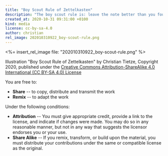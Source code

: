 ```yaml
---
title: "Boy Scout Rule of Zettelkasten"
description: "The boy scout rule is: leave the note better than you found it."
created_at: 2020-10-31 09:31:00 +0100
kind: media
license: cc-by-sa-4.0
author: christian
rel_image: 202010310922_boy-scout-rule.png
---
```

<%= insert_rel_image file: "202010310922_boy-scout-rule.png" %>

Illustration "Boy Scout Rule of Zettelkasten" by Christian Tietze, Copyright 2020, published under the [Creative Commons Attribution-ShareAlike 4.0 International (CC BY-SA 4.0) License](https://creativecommons.org/licenses/by-sa/4.0/deed.en)

You are free to:

- **Share** -- to copy, distribute and transmit the work
- **Remix** -- to adapt the work

Under the following conditions:

- **Attribution** -- You must give appropriate credit, provide a link to the license, and indicate if changes were made. You may do so in any reasonable manner, but not in any way that suggests the licensor endorses you or your use.
- **Share Alike** -- If you remix, transform, or build upon the material, you must distribute your contributions under the same or compatible license as the original.
